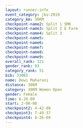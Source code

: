 ```yaml
---
layout: runner-info 
event_category: jbu-2019 
category_km: 30KM 
checkpoint-name2: Split 1 SMK 
checkpoint-name3: Split 2 E Farm 
checkpoint-name4: Split 3 
checkpoint-name5: 
checkpoint-name6: 
checkpoint-name7: 
checkpoint-name8: 
checkpoint-name9: 
overall_rank: 321
gender_rank: 93
category_rank: 51
bib: 33065
name: Dewi Maharani
distance: 30KM
category: 30KM Women Open
gender: Female
time: 6-26-09
start: 2-00-00
checkpoint2: 4-42-08
checkpoint3: 7-49-37
checkpoint4: 8-26-09
---
```

